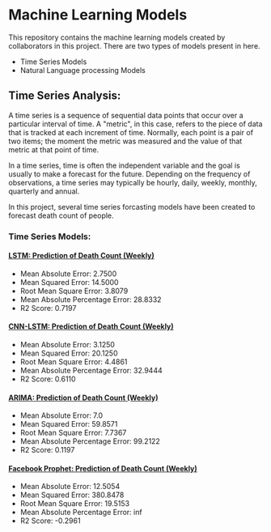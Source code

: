 # Machine Learning Models

This repository contains the machine learning models created by collaborators in this project. 
There are two types of models present in here.
- Time Series Models
- Natural Language processing Models

## Time Series Analysis:
A time series is a sequence of sequential data points that occur over a particular interval of time. A "metric", in this case, refers to the piece of data that is tracked at each increment of time. Normally, each point is a pair of two items; the moment the metric was measured and the value of that metric at that point of time.

In a time series, time is often the independent variable and the goal is usually to make a forecast for the future. Depending on the frequency of observations, a time series may typically be hourly, daily, weekly, monthly, quarterly and annual.

In this project, several time series forcasting models have been created to forecast death count of people.

### Time Series Models:

#### [LSTM: Prediction of Death Count (Weekly)](https://github.com/OmdenaAI/omdena-bangladesh-roadsafety/blob/main/src/tasks/task-3-MachineLearning/Time-Series%20Analysis/lstm-ts-forecast-dhaka-tribune-weekly.ipynb)
>
* Mean Absolute Error: 2.7500
* Mean Squared Error: 14.5000
* Root Mean Square Error: 3.8079
* Mean Absolute Percentage Error: 28.8332
* R2 Score: 0.7197

#### [CNN-LSTM: Prediction of Death Count (Weekly)](https://github.com/OmdenaAI/omdena-bangladesh-roadsafety/blob/main/src/tasks/task-3-MachineLearning/Time-Series%20Analysis/cnn-lstm-ts-forecast-dhaka-tribune-weekly.ipynb)

* Mean Absolute Error: 3.1250
* Mean Squared Error: 20.1250
* Root Mean Square Error: 4.4861
* Mean Absolute Percentage Error: 32.9444
* R2 Score: 0.6110

#### [ARIMA: Prediction of Death Count (Weekly)](https://github.com/OmdenaAI/omdena-bangladesh-roadsafety/blob/main/src/tasks/task-3-MachineLearning/Time-series-analysis(ARIMA%2C%20Facebook%20prophet)/Time_series_prediction(updated).ipynb)


* Mean Absolute Error: 7.0
* Mean Squared Error: 59.8571
* Root Mean Square Error: 7.7367
* Mean Absolute Percentage Error: 99.2122
* R2 Score: 0.1197

#### [Facebook Prophet: Prediction of Death Count (Weekly)](https://github.com/OmdenaAI/omdena-bangladesh-roadsafety/blob/main/src/tasks/task-3-MachineLearning/Time-series-analysis(ARIMA%2C%20Facebook%20prophet)/Time_series_prediction(updated).ipynb)


* Mean Absolute Error: 12.5054
* Mean Squared Error: 380.8478
* Root Mean Square Error: 19.5153
* Mean Absolute Percentage Error: inf
* R2 Score: -0.2961

